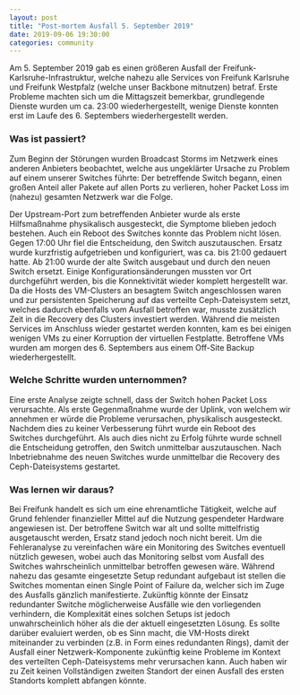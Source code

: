 ```yaml
---
layout: post
title: "Post-mortem Ausfall 5. September 2019"
date: 2019-09-06 19:30:00
categories: community
---
```


Am 5. September 2019 gab es einen größeren Ausfall der Freifunk-Karlsruhe-Infrastruktur, welche nahezu alle Services von Freifunk Karlsruhe und Freifunk Westpfalz (welche unser Backbone mitnutzen) betraf. Erste Probleme machten sich um die Mittagszeit bemerkbar, grundlegende Dienste wurden um ca. 23:00 wiederhergestellt, wenige Dienste konnten erst im Laufe des 6. Septembers wiederhergestellt werden.

### Was ist passiert?
Zum Beginn der Störungen wurden Broadcast Storms im Netzwerk eines anderen Anbieters beobachtet, welche aus ungeklärter Ursache zu Problem auf einem unserer Switches führte: Der betreffende Switch begann, einen großen Anteil aller Pakete auf allen Ports zu verlieren, hoher Packet Loss im (nahezu) gesamten Netzwerk war die Folge.
<!--*-->
Der Upstream-Port zum betreffenden Anbieter wurde als erste Hilfsmaßnahme physikalisch ausgesteckt, die Symptome blieben jedoch bestehen. Auch ein Reboot des Switches konnte das Problem nicht lösen.
Gegen 17:00 Uhr fiel die Entscheidung, den Switch auszutauschen. Ersatz wurde kurzfristig aufgetrieben und konfiguriert, was ca. bis 21:00 gedauert hatte. Ab 21:00 wurde der alte Switch ausgebaut und durch den neuen Switch ersetzt. Einige Konfigurationsänderungen mussten vor Ort durchgeführt werden, bis die Konnektivität wieder komplett hergestellt war.
Da die Hosts des VM-Clusters an besagtem Switch angeschlossen waren und zur persistenten Speicherung auf das verteilte Ceph-Dateisystem setzt, welches dadurch ebenfalls vom Ausfall betroffen war, musste zusätzlich Zeit in die Recovery des Clusters investiert werden. Während die meisten Services im Anschluss wieder gestartet werden konnten, kam es bei einigen wenigen VMs zu einer Korruption der virtuellen Festplatte. Betroffene VMs wurden am morgen des 6. Septembers aus einem Off-Site Backup wiederhergestellt.

### Welche Schritte wurden unternommen?
Eine erste Analyse zeigte schnell, dass der Switch hohen Packet Loss verursachte. Als erste Gegenmaßnahme wurde der Uplink, von welchem wir annehmen er würde die Probleme verursachen, physikalisch ausgesteckt. Nachdem dies zu keiner Verbesserung führt wurde ein Reboot des Switches durchgeführt. Als auch dies nicht zu Erfolg führte wurde schnell die Entscheidung getroffen, den Switch unmittelbar auszutauschen.
Nach Inbetriebnahme des neuen Switches wurde unmittelbar die Recovery des Ceph-Dateisystems gestartet.

### Was lernen wir daraus?
Bei Freifunk handelt es sich um eine ehrenamtliche Tätigkeit, welche auf Grund fehlender finanzieller Mittel auf die Nutzung gespendeter Hardware angewiesen ist. Der betroffene Switch war alt und sollte mittelfristig ausgetauscht werden, Ersatz stand jedoch noch nicht bereit. Um die Fehleranalyse zu vereinfachen wäre ein Monitoring des Switches eventuell nützlich gewesen, wobei auch das Monitoring selbst vom Ausfall des Switches wahrscheinlich unmittelbar betroffen gewesen wäre. Während nahezu das gesamte eingesetzte Setup redundant aufgebaut ist stellen die Switches momentan einen Single Point of Failure da, welcher sich im Zuge des Ausfalls gänzlich manifestierte. Zukünftig könnte der Einsatz redundanter Switche möglicherweise Ausfälle wie den vorliegenden verhindern, die Komplexität eines solchen Setups ist jedoch unwahrscheinlich höher als die der aktuell eingesetzten Lösung. Es sollte darüber evaluiert werden, ob es Sinn macht, die VM-Hosts direkt miteinander zu verbinden (z.B. in Form eines redundanten Rings), damit der Ausfall einer Netzwerk-Komponente zukünftig keine Probleme im Kontext des verteilten Ceph-Dateisystems mehr verursachen kann. Auch haben wir zu Zeit keinen Vollständigen zweiten Standort der einen Ausfall des ersten Standorts komplett abfangen könnte.
